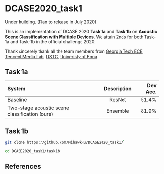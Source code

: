 # DCASE2020_task1


Under building. (Plan to release in July 2020)

This is an implementation of DCASE 2020 **Task 1a** and **Task 1b** on **Acoustic Scene Classification with Multiple Devices**. We attain 2nds for both Task-1a and Task-1b in the official challenge 2020. 

Thank sincerely thank all the team members from [Georgia Tech ECE](https://chl.ece.gatech.edu/), [Tencent Media Lab](https://avlab.qq.com/#/index), [USTC](http://staff.ustc.edu.cn/~jundu/), [Univeristy of Enna](https://www.unikore.it/index.php/it/ingegneria-informatica-persone/docenti-del-corso/itemlist/category/1589-siniscalchi).

## Task 1a


| System      | Description | Dev Acc.     |
| :---        |    :----:   |          ---: |
| Baseline      |  ResNet     | 51.4%   |
|   Two-stage acoustic scene classification (ours) | Ensemble        | 81.9%      | 

## Task 1b

```bash
git clone https://github.com/MihawkHu/DCASE2020_task1/`

cd DCASE2020_task1/task1b
```

## References
